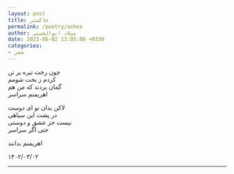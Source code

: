 ```yaml
---
layout: post
title: خاکستر
permalink: /poetry/ashes
author: میلاد ابوالحسنی
date: 2023-06-02 13:05:00 +0330
categories: 
- شعر
---
```


چون رخت تیره بر تن  
کردم ز بخت شومم  
گمان بردند که من هم   
اهریمنم سراسر  

لاکن بدان تو ای دوست  
در پشت این سیاهی  
نیست جز عشق و دوستی  
حتی اگر سراسر  

اهریمنم بدانند


۱۴۰۲/۰۳/۰۲

---
